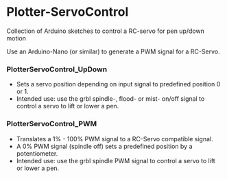 # Plotter-ServoControl
Collection of Arduino sketches to control a RC-servo for pen up/down motion

Use an Arduino-Nano (or similar) to generate a PWM signal for a RC-Servo.

### PlotterServoControl_UpDown 
* Sets a servo position depending on input signal to predefined position 0 or 1.
* Intended use: use the grbl spindle-, flood- or mist- on/off signal to control a servo to lift or lower a pen.


### PlotterServoControl_PWM 
* Translates a 1% - 100% PWM signal to a RC-Servo compatible signal.
* A 0% PWM signal (spindle off) sets a predefined position by a potentiometer.
* Intended use: use the grbl spindle PWM signal to control a servo to lift or lower a pen.
